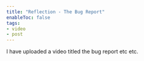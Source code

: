 ```yaml
---
title: "Reflection - The Bug Report"
enableToc: false
tags:
- video
- post
---
```

I have uploaded a video titled the bug report etc etc.